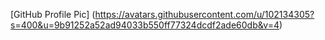 [GitHub Profile Pic] (https://avatars.githubusercontent.com/u/102134305?s=400&u=9b91252a52ad94033b550ff77324dcdf2ade60db&v=4)
